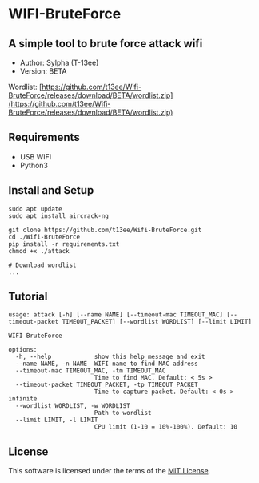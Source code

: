 # WIFI-BruteForce

## A simple tool to brute force attack wifi

- Author: Sylpha (T-13ee)
- Version: BETA

Wordlist: [https://github.com/t13ee/Wifi-BruteForce/releases/download/BETA/wordlist.zip](https://github.com/t13ee/Wifi-BruteForce/releases/download/BETA/wordlist.zip)

## Requirements
- USB WIFI
- Python3


## Install and Setup
```
sudo apt update
sudo apt install aircrack-ng 
```

```
git clone https://github.com/t13ee/Wifi-BruteForce.git
cd ./Wifi-BruteForce
pip install -r requirements.txt
chmod +x ./attack

# Download wordlist
...

```


## Tutorial
```
usage: attack [-h] [--name NAME] [--timeout-mac TIMEOUT_MAC] [--timeout-packet TIMEOUT_PACKET] [--wordlist WORDLIST] [--limit LIMIT]

WIFI BruteForce

options:
  -h, --help            show this help message and exit
  --name NAME, -n NAME  WIFI name to find MAC address
  --timeout-mac TIMEOUT_MAC, -tm TIMEOUT_MAC
                        Time to find MAC. Default: < 5s >
  --timeout-packet TIMEOUT_PACKET, -tp TIMEOUT_PACKET
                        Time to capture packet. Default: < 0s > infinite
  --wordlist WORDLIST, -w WORDLIST
                        Path to wordlist
  --limit LIMIT, -l LIMIT
                        CPU limit (1-10 = 10%-100%). Default: 10
```

## License

This software is licensed under the terms of the [MIT License](LICENSE).

